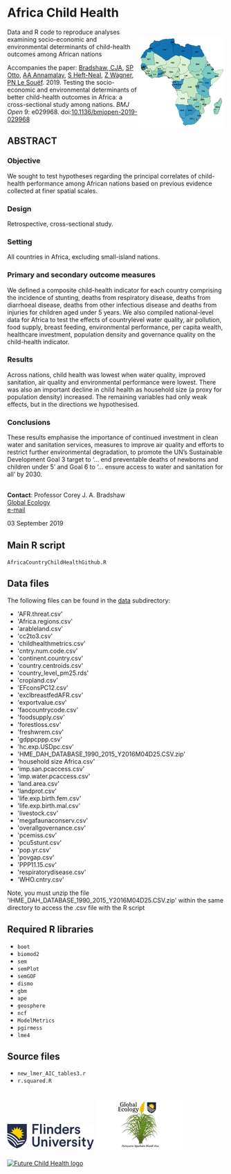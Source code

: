 # Africa Child Health
<img align="right" src="www/AfricaChildHealth.png" alt="Child Health" width="200" style="margin-top: 20px">

Data and R code to reproduce analyses examining socio-economic and environmental determinants of child-health outcomes among African nations

Accompanies the paper: <a href="https://globalecologyflinders.com/people/#DIRECTOR">Bradshaw, CJA</a>, <a href="https://www.zoology.ubc.ca/~otto/">SP Otto</a>, <a href="https://www.linkedin.com/in/alicia-annamalay-64876a43">AA Annamalay</a>, <a href="http://stanford.edu/~samhn/">S Heft-Neal</a>, <a href="https://www.rand.org/about/people/w/wagner_zachary.html">Z Wagner</a>, <a href="https://research-repository.uwa.edu.au/en/persons/peter-le-souef">PN Le Souëf</a>. 2019. Testing the socio-economic and environmental determinants of better child-health outcomes in Africa: a cross-sectional study among nations. <em>BMJ Open</em> 9: e029968. doi:<a href="http://doi.org/10.1136/bmjopen-2019-029968">10.1136/bmjopen-2019-029968</a>

## ABSTRACT
### Objective
We sought to test hypotheses regarding the principal correlates of child-health performance among African nations based on previous evidence collected at finer spatial scales.
### Design
Retrospective, cross-sectional study.
### Setting
All countries in Africa, excluding small-island nations.
### Primary and secondary outcome measures
We defined a composite child-health indicator for each country comprising the incidence of stunting, deaths from respiratory disease, deaths from diarrhoeal disease, deaths from other infectious disease and deaths from injuries for children aged under 5 years. We also compiled national-level data for Africa to test the effects of countrylevel water quality, air pollution, food supply, breast feeding, environmental performance, per capita wealth, healthcare investment, population density and governance quality on the child-health indicator.
### Results
Across nations, child health was lowest when water quality, improved sanitation, air quality and environmental performance were lowest. There was also
an important decline in child health as household size (a proxy for population density) increased. The remaining variables had only weak effects, but in the directions we hypothesised.
### Conclusions
These results emphasise the importance of continued investment in clean water and sanitation services, measures to improve air quality and efforts to
restrict further environmental degradation, to promote the UN’s Sustainable Development Goal 3 target to ‘... end preventable deaths of newborns and children under 5’ and Goal 6 to ‘... ensure access to water and sanitation for all’ by 2030.

<br>
<strong>Contact</strong>: Professor Corey J. A. Bradshaw <br>
<a href="http://globalecologyflinders.com">Global Ecology</a> <br>
<a href="mailto:corey.bradshaw@flinders.edu.au">e-mail</a>

03 September 2019

## Main R script
<code>AfricaCountryChildHealthGithub.R</code>

## Data files
The following files can be found in the <a href="https://github.com/cjabradshaw/AfricaChildHealth/tree/master/data">data</a> subdirectory:

- 'AFR.threat.csv'
- 'Africa.regions.csv'
- 'arableland.csv'
- 'cc2to3.csv'
- 'childhealthmetrics.csv'
- 'cntry.num.code.csv'
- 'continent.country.csv'
- 'country.centroids.csv'
- 'country_level_pm25.rds'
- 'cropland.csv'
- 'EFconsPC12.csv'
- 'exclbreastfedAFR.csv'
- 'exportvalue.csv'
- 'faocountrycode.csv'
- 'foodsupply.csv'
- 'forestloss.csv'
- 'freshwrem.csv'
- 'gdppcppp.csv'
- 'hc.exp.USDpc.csv'
- 'HME_DAH_DATABASE_1990_2015_Y2016M04D25.CSV.zip'
- 'household size Africa.csv'
- 'imp.san.pcaccess.csv'
- 'imp.water.pcaccess.csv'
- 'land.area.csv'
- 'landprot.csv'
- 'life.exp.birth.fem.csv'
- 'life.exp.birth.mal.csv'
- 'livestock.csv'
- 'megafaunaconserv.csv'
- 'overallgovernance.csv'
- 'pcemiss.csv'
- 'pcu5stunt.csv'
- 'pop.yr.csv'
- 'povgap.csv'
- 'PPP11.15.csv'
- 'respiratorydisease.csv'
- 'WHO.cntry.csv'

Note, you must unzip the file 'IHME_DAH_DATABASE_1990_2015_Y2016M04D25.CSV.zip' within the same directory to access the .csv file with the R script

## Required R libraries
- <code>boot</code>
- <code>biomod2</code>
- <code>sem</code>
- <code>semPlot</code>
- <code>semGOF</code>
- <code>dismo</code>
- <code>gbm</code>
- <code>ape</code>
- <code>geosphere</code>
- <code>ncf</code>
- <code>ModelMetrics</code>
- <code>pgirmess</code>
- <code>lme4</code>

## Source files
- <code>new_lmer_AIC_tables3.r</code>
- <code>r.squared.R</code>

<a href="https://www.flinders.edu.au"><img align="bottom-left" src="www/Flinders_University_Logo_Horizontal_RGB_Master.png" alt="Flinders University logo" width="200" style="margin-top: 20px"></a>
<a href="https://globalecologyflinders.com"><img align="bottom-left" src="www/GEL Logo Kaurna New Transp.png" alt="GEL logo" width="200" style="margin-top: 20px"></a> 
<a href="https://github.com/FutureChildHealth"><img align="bottom-left" src="https://github.com/cjabradshaw/AfricaChildHealth/blob/master/www/FCHlogoFinaltransp.png" alt="Future Child Health logo" width="220" style="margin-top: 20px"></a>
